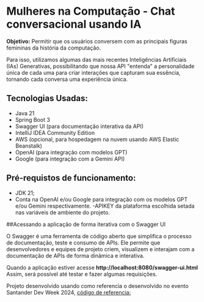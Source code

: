 # Mulheres na Computação - Chat conversacional usando IA


**Objetivo:** Permitir que os usuários conversem com as principais figuras femininas da história da computação.

Para isso, utilizamos algumas das mais recentes Inteligências Artificiais (IAs) Generativas, possibilitando que nossa API "entenda" a personalidade única de cada uma para criar interações que capturam sua essência, tornando cada conversa uma experiência única.

## Tecnologias Usadas:

- Java 21
- Spring Boot 3
- Swagger UI (para documentação interativa da API)
- IntelliJ IDEA Community Edition 
- AWS (opcional, para hospedagem na nuvem usando AWS Elastic Beanstalk)
- OpenAI (para integração com modelos GPT)
- Google (para integração com a Gemini API)


## Pré-requistos de funcionamento:


- JDK 21;
-  Conta na OpenAI e/ou Google para integração com os modelos GPT e/ou Gemini respectivamente.
-APIKEY da plataforma escolhida setada nas variáveis de ambiente do projeto.

##Acessando a aplicação de forma iterativa com o Swagger UI

O Swagger é uma ferramenta de código aberto que simplifica o processo de documentação, teste e consumo de APIs. Ele permite que desenvolvedores e equipes de projeto criem, visualizem e interajam com a documentação de APIs de forma dinâmica e interativa.

Quando a aplicação estiver acesse **http://localhost:8080/swagger-ui.html** 
Assim, será possível até testar e fazer algumas requisições.




Projeto desenvolvido usando como referencia o desenvolvido no evento Santander Dev Week 2024, [código de referencia:](https://github.com/digitalinnovationone/santander-dev-week-2024)
